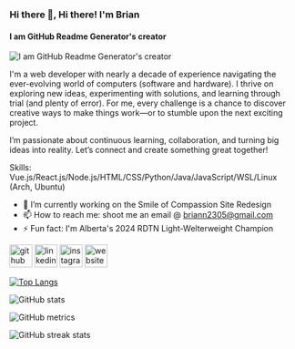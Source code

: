 ### Hi there 👋, Hi there! I'm Brian
#### I am GitHub Readme Generator's creator
![I am GitHub Readme Generator's creator](https://media.licdn.com/dms/image/v2/D5616AQFT1LqNuYqdug/profile-displaybackgroundimage-shrink_350_1400/profile-displaybackgroundimage-shrink_350_1400/0/1715952204363?e=1738800000&v=beta&t=T8fFo-WgaUsR8gNS2KOPeHMYSFSx47tMqMLM0JGNfGY)

I'm a web developer with nearly a decade of experience navigating the ever-evolving world of computers (software and hardware). I thrive on exploring new ideas, experimenting with solutions, and learning through trial (and plenty of error). For me, every challenge is a chance to discover creative ways to make things work—or to stumble upon the next exciting project.

I’m passionate about continuous learning, collaboration, and turning big ideas into reality. Let’s connect and create something great together!

Skills: Vue.js/React.js/Node.js/HTML/CSS/Python/Java/JavaScript/WSL/Linux (Arch, Ubuntu)

- 🔭 I’m currently working on the Smile of Compassion Site Redesign 
- 📫 How to reach me: shoot me an email @ briann2305@gmail.com 
- ⚡ Fun fact: I'm Alberta's 2024 RDTN Light-Welterweight Champion  


[<img src='https://cdn.jsdelivr.net/npm/simple-icons@3.0.1/icons/github.svg' alt='github' height='40'>](https://github.com/telga)  [<img src='https://cdn.jsdelivr.net/npm/simple-icons@3.0.1/icons/linkedin.svg' alt='linkedin' height='40'>](https://www.linkedin.com/in/bnguy23/)  [<img src='https://cdn.jsdelivr.net/npm/simple-icons@3.0.1/icons/instagram.svg' alt='instagram' height='40'>](https://www.instagram.com/br.ainn/)  [<img src='https://cdn.jsdelivr.net/npm/simple-icons@3.0.1/icons/icloud.svg' alt='website' height='40'>](brianguyen.works)  

[![Top Langs](https://github-readme-stats.vercel.app/api/top-langs/?username=telga)](https://github.com/anuraghazra/github-readme-stats)

![GitHub stats](https://github-readme-stats.vercel.app/api?username=telga&show_icons=true)  

![GitHub metrics](https://metrics.lecoq.io/telga)  

![GitHub streak stats](https://streak-stats.demolab.com/?user=telga)  

